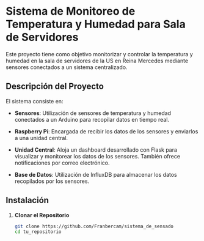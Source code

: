 # Sistema de Monitoreo de Temperatura y Humedad para Sala de Servidores

Este proyecto tiene como objetivo monitorizar y controlar la temperatura y humedad en la sala de servidores de la US en Reina Mercedes mediante sensores conectados a un sistema centralizado.

## Descripción del Proyecto

El sistema consiste en:

- **Sensores**: Utilización de sensores de temperatura y humedad conectados a un Arduino para recopilar datos en tiempo real.
  
- **Raspberry Pi**: Encargada de recibir los datos de los sensores y enviarlos a una unidad central.

- **Unidad Central**: Aloja un dashboard desarrollado con Flask para visualizar y monitorear los datos de los sensores. También ofrece notificaciones por correo electrónico.

- **Base de Datos**: Utilización de InfluxDB para almacenar los datos recopilados por los sensores.

## Instalación

1. **Clonar el Repositorio**

   ```bash
   git clone https://github.com/Franbercam/sistema_de_sensado
   cd tu_repositorio
